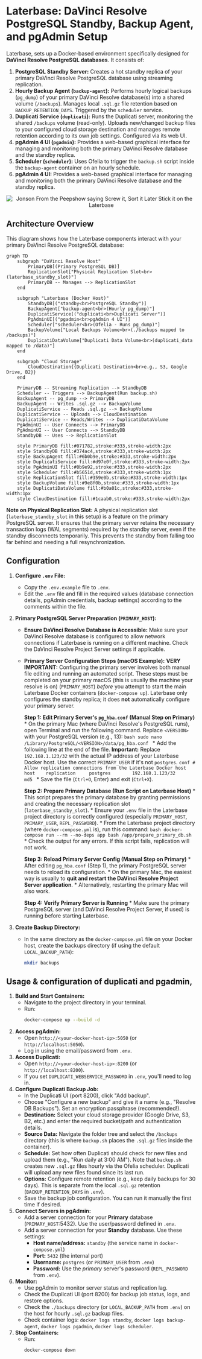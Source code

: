# Laterbase: DaVinci Resolve PostgreSQL Standby, Backup Agent, and pgAdmin Setup

Laterbase, sets up a Docker-based environment specifically designed for **DaVinci Resolve PostgreSQL databases**. It consists of:

1.  **PostgreSQL Standby Server:** Creates a hot standby replica of your primary DaVinci Resolve PostgreSQL database using streaming replication.
2.  **Hourly Backup Agent (`backup-agent`):** Performs hourly logical backups (`pg_dump`) of your primary DaVinci Resolve database(s) into a shared volume (`/backups`). Manages local `.sql.gz` file retention based on `BACKUP_RETENTION_DAYS`. Triggered by the `scheduler` service.
3.  **Duplicati Service (`duplicati`):** Runs the Duplicati server, monitoring the shared `/backups` volume (read-only). Uploads new/changed backup files to your configured cloud storage destination and manages remote retention according to its own job settings. Configured via its web UI.
4.  **pgAdmin 4 UI (`pgadmin`):** Provides a web-based graphical interface for managing and monitoring both the primary DaVinci Resolve database and the standby replica.
5.  **Scheduler (`scheduler`):** Uses Ofelia to trigger the `backup.sh` script inside the `backup-agent` container on an hourly schedule.
3.  **pgAdmin 4 UI:** Provides a web-based graphical interface for managing and monitoring both the primary DaVinci Resolve database and the standby replica.

<p align="center">
  <img src="readme/laterbase.gif" alt="Jonson From the Peepshow saying Screw it, Sort it Later Stick it on the Laterbase">
</p>

## Architecture Overview

This diagram shows how the Laterbase components interact with your primary DaVinci Resolve PostgreSQL database:

```mermaid
graph TD
    subgraph "DaVinci Resolve Host"
        PrimaryDB[(Primary PostgreSQL DB)]
        ReplicationSlot["Physical Replication Slot<br>(laterbase_standby_slot)"]
        PrimaryDB -- Manages --> ReplicationSlot
    end

    subgraph "Laterbase (Docker Host)"
        StandbyDB[("standby<br>PostgreSQL Standby")]
        BackupAgent["backup-agent<br>(Hourly pg_dump)"]
        DuplicatiService[("duplicati<br>Duplicati Server")]
        PgAdminUI[("pgadmin<br>pgAdmin 4 UI")]
        Scheduler["scheduler<br>(Ofelia - Runs pg_dump)"]
        BackupVolume["Local Backups Volume<br>(./backups mapped to /backups)"]
        DuplicatiDataVolume["Duplicati Data Volume<br>(duplicati_data mapped to /data)"]
    end

    subgraph "Cloud Storage"
        CloudDestination{{Duplicati Destination<br>e.g., S3, Google Drive, B2}}
    end

    PrimaryDB -- Streaming Replication --> StandbyDB
    Scheduler -- Triggers --> BackupAgent(Run backup.sh)
    BackupAgent -- pg_dump --> PrimaryDB
    BackupAgent -- Writes .sql.gz --> BackupVolume
    DuplicatiService -- Reads .sql.gz --> BackupVolume
    DuplicatiService -- Uploads --> CloudDestination
    DuplicatiService -- Reads/Writes --> DuplicatiDataVolume
    PgAdminUI -- User Connects --> PrimaryDB
    PgAdminUI -- User Connects --> StandbyDB
    StandbyDB -- Uses --> ReplicationSlot

    style PrimaryDB fill:#071782,stroke:#333,stroke-width:2px
    style StandbyDB fill:#374ac4,stroke:#333,stroke-width:2px
    style BackupAgent fill:#6b0b9e,stroke:#333,stroke-width:2px
    style DuplicatiService fill:#d97e0f,stroke:#333,stroke-width:2px
    style PgAdminUI fill:#0b9e92,stroke:#333,stroke-width:2px
    style Scheduler fill:#b5651d,stroke:#333,stroke-width:1px
    style ReplicationSlot fill:#359e0b,stroke:#333,stroke-width:1px
    style BackupVolume fill:#9e8f0b,stroke:#333,stroke-width:1px
    style DuplicatiDataVolume fill:#b0a01c,stroke:#333,stroke-width:1px
    style CloudDestination fill:#1caab0,stroke:#333,stroke-width:2px
```

**Note on Physical Replication Slot:** A physical replication slot (`laterbase_standby_slot` in this setup) is a feature on the primary PostgreSQL server. It ensures that the primary server retains the necessary transaction logs (WAL segments) required by the standby server, even if the standby disconnects temporarily. This prevents the standby from falling too far behind and needing a full resynchronization.

## Configuration
1.  **Configure `.env` File:**
    *   Copy the `.env.example` file to `.env`.
    *   Edit the `.env` file and fill in the required values (database connection details, pgAdmin credentials, backup settings) according to the comments within the file.

2.  **Primary PostgreSQL Server Preparation (`PRIMARY_HOST`):**

    *   **Ensure DaVinci Resolve Database is Accessible:** Make sure your DaVinci Resolve database is configured to allow network connections if Laterbase is running on a different machine. Check the DaVinci Resolve Project Server settings if applicable.
    *   **Primary Server Configuration Steps (macOS Example):**
        **VERY IMPORTANT:** Configuring the primary server involves both manual file editing and running an automated script. These steps must be completed on your primary macOS (this is usually the machine your resolve is on) (`PRIMARY_HOST`) *before* you attempt to start the main Laterbase Docker containers (`docker-compose up`). Laterbase only configures the standby replica; it does **not** automatically configure your primary server.

        **Step 1: Edit Primary Server's `pg_hba.conf` (Manual Step on Primary)**
            *   On the primary Mac (where DaVinci Resolve's PostgreSQL runs), open Terminal and run the following command. Replace `<VERSION>` with your PostgreSQL version (e.g., 13):
                ```bash
                sudo nano /Library/PostgreSQL/<VERSION>/data/pg_hba.conf
                ```
            *   Add the following line at the end of the file. **Important:** Replace `192.168.1.123/32` with the actual IP address of your Laterbase Docker host. Use the correct `PRIMARY_USER` if it's not `postgres`.
                ```conf
                # Allow replication connections from the Laterbase Docker host
                host    replication     postgres        192.168.1.123/32         md5
                ```
            *   Save the file (`Ctrl+O`, Enter) and exit (`Ctrl+X`).

        **Step 2: Prepare Primary Database (Run Script on Laterbase Host)**
            *   This script prepares the primary database by granting permissions and creating the necessary replication slot (`laterbase_standby_slot`).
            *   Ensure your `.env` file in the Laterbase project directory is correctly configured (especially `PRIMARY_HOST`, `PRIMARY_USER`, `REPL_PASSWORD`).
            *   From the Laterbase project directory (where `docker-compose.yml` is), run this command:
                ```bash
                docker-compose run --rm --no-deps app bash /app/prepare_primary_db.sh
                ```
            *   Check the output for any errors. If this script fails, replication will not work.

        **Step 3: Reload Primary Server Config (Manual Step on Primary)**
            *   After editing `pg_hba.conf` (Step 1), the primary PostgreSQL server needs to reload its configuration.
            *   On the primary Mac, the easiest way is usually to **quit and restart the DaVinci Resolve Project Server application**.
            *   Alternatively, restarting the primary Mac will also work.

        **Step 4: Verify Primary Server is Running**
            *   Make sure the primary PostgreSQL server (and DaVinci Resolve Project Server, if used) is running before starting Laterbase.

3.  **Create Backup Directory:**
    *   In the same directory as the `docker-compose.yml` file on your Docker host, create the backups directory (if using the default `LOCAL_BACKUP_PATH`):
        ```bash
        mkdir backups
        ```


## Usage & configuration of duplicati and pgadmin, 

1.  **Build and Start Containers:**
    *   Navigate to the project directory in your terminal.
    *   Run:
        ```bash
        docker-compose up --build -d
        ```
2.  **Access pgAdmin:**
    *   Open `http://<your-docker-host-ip>:5050` (or `http://localhost:5050`).
    *   Log in using the email/password from `.env`.
3.  **Access Duplicati:**
    *   Open `http://<your-docker-host-ip>:8200` (or `http://localhost:8200`).
    *   If you set `DUPLICATI_WEBSERVICE_PASSWORD` in `.env`, you'll need to log in.
4.  **Configure Duplicati Backup Job:**
    *   In the Duplicati UI (port 8200), click "Add backup".
    *   Choose "Configure a new backup" and give it a name (e.g., "Resolve DB Backups"). Set an encryption passphrase (recommended!).
    *   **Destination:** Select your cloud storage provider (Google Drive, S3, B2, etc.) and enter the required bucket/path and authentication details.
    *   **Source Data:** Navigate the folder tree and select the `/backups` directory (this is where `backup.sh` places the `.sql.gz` files inside the container).
    *   **Schedule:** Set how often Duplicati should check for new files and upload them (e.g., "Run daily at 3:00 AM"). Note that `backup.sh` creates new `.sql.gz` files hourly via the Ofelia scheduler. Duplicati will upload any new files found since its last run.
    *   **Options:** Configure remote retention (e.g., keep daily backups for 30 days). This is separate from the local `.sql.gz` retention (`BACKUP_RETENTION_DAYS` in `.env`).
    *   Save the backup job configuration. You can run it manually the first time if desired.
5.  **Connect Servers in pgAdmin:**
    *   Add a server connection for your **Primary** database (`PRIMARY_HOST`:5432). Use the user/password defined in `.env`.
    *   Add a server connection for your **Standby** database. Use these settings:
        *   **Host name/address:** `standby` (the service name in `docker-compose.yml`)
        *   **Port:** `5432` (the internal port)
        *   **Username:** `postgres` (or `PRIMARY_USER` from `.env`)
        *   **Password:** Use the *primary* server's password (`REPL_PASSWORD` from `.env`).
6.  **Monitor:**
    *   Use pgAdmin to monitor server status and replication lag.
    *   Check the Duplicati UI (port 8200) for backup job status, logs, and restore options.
    *   Check the `./backups` directory (or `LOCAL_BACKUP_PATH` from `.env`) on the host for hourly `.sql.gz` backup files.
    *   Check container logs: `docker logs standby`, `docker logs backup-agent`, `docker logs pgadmin`, `docker logs scheduler`.
7.  **Stop Containers:**
    *   Run:
        ```bash
        docker-compose down
        ```
